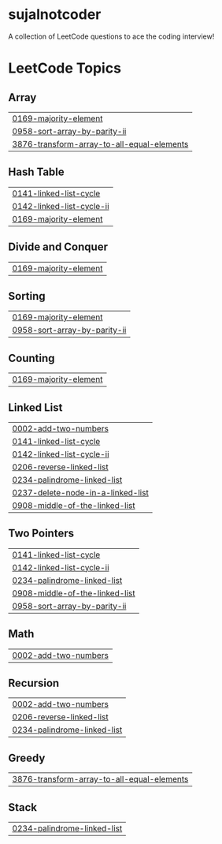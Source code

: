 # sujalnotcoder
A collection of LeetCode questions to ace the coding interview!

<!---LeetCode Topics Start-->
# LeetCode Topics
## Array
|  |
| ------- |
| [0169-majority-element](https://github.com/suja0981/sujalnotcoder/tree/master/0169-majority-element) |
| [0958-sort-array-by-parity-ii](https://github.com/suja0981/sujalnotcoder/tree/master/0958-sort-array-by-parity-ii) |
| [3876-transform-array-to-all-equal-elements](https://github.com/suja0981/sujalnotcoder/tree/master/3876-transform-array-to-all-equal-elements) |
## Hash Table
|  |
| ------- |
| [0141-linked-list-cycle](https://github.com/suja0981/sujalnotcoder/tree/master/0141-linked-list-cycle) |
| [0142-linked-list-cycle-ii](https://github.com/suja0981/sujalnotcoder/tree/master/0142-linked-list-cycle-ii) |
| [0169-majority-element](https://github.com/suja0981/sujalnotcoder/tree/master/0169-majority-element) |
## Divide and Conquer
|  |
| ------- |
| [0169-majority-element](https://github.com/suja0981/sujalnotcoder/tree/master/0169-majority-element) |
## Sorting
|  |
| ------- |
| [0169-majority-element](https://github.com/suja0981/sujalnotcoder/tree/master/0169-majority-element) |
| [0958-sort-array-by-parity-ii](https://github.com/suja0981/sujalnotcoder/tree/master/0958-sort-array-by-parity-ii) |
## Counting
|  |
| ------- |
| [0169-majority-element](https://github.com/suja0981/sujalnotcoder/tree/master/0169-majority-element) |
## Linked List
|  |
| ------- |
| [0002-add-two-numbers](https://github.com/suja0981/sujalnotcoder/tree/master/0002-add-two-numbers) |
| [0141-linked-list-cycle](https://github.com/suja0981/sujalnotcoder/tree/master/0141-linked-list-cycle) |
| [0142-linked-list-cycle-ii](https://github.com/suja0981/sujalnotcoder/tree/master/0142-linked-list-cycle-ii) |
| [0206-reverse-linked-list](https://github.com/suja0981/sujalnotcoder/tree/master/0206-reverse-linked-list) |
| [0234-palindrome-linked-list](https://github.com/suja0981/sujalnotcoder/tree/master/0234-palindrome-linked-list) |
| [0237-delete-node-in-a-linked-list](https://github.com/suja0981/sujalnotcoder/tree/master/0237-delete-node-in-a-linked-list) |
| [0908-middle-of-the-linked-list](https://github.com/suja0981/sujalnotcoder/tree/master/0908-middle-of-the-linked-list) |
## Two Pointers
|  |
| ------- |
| [0141-linked-list-cycle](https://github.com/suja0981/sujalnotcoder/tree/master/0141-linked-list-cycle) |
| [0142-linked-list-cycle-ii](https://github.com/suja0981/sujalnotcoder/tree/master/0142-linked-list-cycle-ii) |
| [0234-palindrome-linked-list](https://github.com/suja0981/sujalnotcoder/tree/master/0234-palindrome-linked-list) |
| [0908-middle-of-the-linked-list](https://github.com/suja0981/sujalnotcoder/tree/master/0908-middle-of-the-linked-list) |
| [0958-sort-array-by-parity-ii](https://github.com/suja0981/sujalnotcoder/tree/master/0958-sort-array-by-parity-ii) |
## Math
|  |
| ------- |
| [0002-add-two-numbers](https://github.com/suja0981/sujalnotcoder/tree/master/0002-add-two-numbers) |
## Recursion
|  |
| ------- |
| [0002-add-two-numbers](https://github.com/suja0981/sujalnotcoder/tree/master/0002-add-two-numbers) |
| [0206-reverse-linked-list](https://github.com/suja0981/sujalnotcoder/tree/master/0206-reverse-linked-list) |
| [0234-palindrome-linked-list](https://github.com/suja0981/sujalnotcoder/tree/master/0234-palindrome-linked-list) |
## Greedy
|  |
| ------- |
| [3876-transform-array-to-all-equal-elements](https://github.com/suja0981/sujalnotcoder/tree/master/3876-transform-array-to-all-equal-elements) |
## Stack
|  |
| ------- |
| [0234-palindrome-linked-list](https://github.com/suja0981/sujalnotcoder/tree/master/0234-palindrome-linked-list) |
<!---LeetCode Topics End-->
